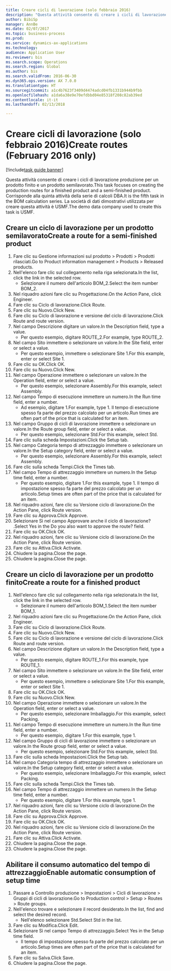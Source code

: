 ```yaml
--- 
title: Creare cicli di lavorazione (solo febbraio 2016)
description: "Questa attività consente di creare i cicli di lavorazione produzione per un prodotto finito e un prodotto semilavorato."
author: BibiSp
manager: AnnBe
ms.date: 02/07/2017
ms.topic: business-process
ms.prod: 
ms.service: dynamics-ax-applications
ms.technology: 
audience: Application User
ms.reviewer: bis
ms.search.scope: Operations
ms.search.region: Global
ms.author: bis
ms.search.validFrom: 2016-06-30
ms.dyn365.ops.version: AX 7.0.0
ms.translationtype: HT
ms.sourcegitcommit: a1c4b7623f3409d4474adcd04fb1331b944b9fbb
ms.openlocfilehash: a1da6a38e9e70efdbbd04e85318f208c82ab39ed
ms.contentlocale: it-it
ms.lasthandoff: 02/13/2018

---
```

# <a name="create-routes-february-2016-only"></a><span data-ttu-id="a23d4-103">Creare cicli di lavorazione (solo febbraio 2016)</span><span class="sxs-lookup"><span data-stu-id="a23d4-103">Create routes (February 2016 only)</span></span>

[!include[task guide banner](../../includes/task-guide-banner.md)]

<span data-ttu-id="a23d4-104">Questa attività consente di creare i cicli di lavorazione produzione per un prodotto finito e un prodotto semilavorato.</span><span class="sxs-lookup"><span data-stu-id="a23d4-104">This task focuses on creating the production routes for a finished product and a semi-finished product.</span></span> <span data-ttu-id="a23d4-105">Corrisponde alla quinta attività della serie di calcoli DBA.</span><span class="sxs-lookup"><span data-stu-id="a23d4-105">It is the fifth task in the BOM calculation series.</span></span> <span data-ttu-id="a23d4-106">La società di dati dimostrativi utilizzata per creare questa attività è USMF.</span><span class="sxs-lookup"><span data-stu-id="a23d4-106">The demo data company used to create this task is USMF.</span></span>


## <a name="create-a-route-for-a-semi-finished-product"></a><span data-ttu-id="a23d4-107">Creare un ciclo di lavorazione per un prodotto semilavorato</span><span class="sxs-lookup"><span data-stu-id="a23d4-107">Create a route for a semi-finished product</span></span>
1. <span data-ttu-id="a23d4-108">Fare clic su Gestione informazioni sul prodotto > Prodotti > Prodotti rilasciati.</span><span class="sxs-lookup"><span data-stu-id="a23d4-108">Go to Product information management > Products > Released products.</span></span>
2. <span data-ttu-id="a23d4-109">Nell'elenco fare clic sul collegamento nella riga selezionata.</span><span class="sxs-lookup"><span data-stu-id="a23d4-109">In the list, click the link in the selected row.</span></span>
    * <span data-ttu-id="a23d4-110">Selezionare il numero dell'articolo BOM_2.</span><span class="sxs-lookup"><span data-stu-id="a23d4-110">Select the item number BOM_2.</span></span>  
3. <span data-ttu-id="a23d4-111">Nel riquadro azioni fare clic su Progettazione.</span><span class="sxs-lookup"><span data-stu-id="a23d4-111">On the Action Pane, click Engineer.</span></span>
4. <span data-ttu-id="a23d4-112">Fare clic su Ciclo di lavorazione.</span><span class="sxs-lookup"><span data-stu-id="a23d4-112">Click Route.</span></span>
5. <span data-ttu-id="a23d4-113">Fare clic su Nuovo.</span><span class="sxs-lookup"><span data-stu-id="a23d4-113">Click New.</span></span>
6. <span data-ttu-id="a23d4-114">Fare clic su Ciclo di lavorazione e versione del ciclo di lavorazione.</span><span class="sxs-lookup"><span data-stu-id="a23d4-114">Click Route and route version.</span></span>
7. <span data-ttu-id="a23d4-115">Nel campo Descrizione digitare un valore.</span><span class="sxs-lookup"><span data-stu-id="a23d4-115">In the Description field, type a value.</span></span>
    * <span data-ttu-id="a23d4-116">Per questo esempio, digitare ROUTE_2.</span><span class="sxs-lookup"><span data-stu-id="a23d4-116">For example, type ROUTE_2.</span></span>  
8. <span data-ttu-id="a23d4-117">Nel campo Sito immettere o selezionare un valore.</span><span class="sxs-lookup"><span data-stu-id="a23d4-117">In the Site field, enter or select a value.</span></span>
    * <span data-ttu-id="a23d4-118">Per questo esempio, immettere o selezionare Site 1.</span><span class="sxs-lookup"><span data-stu-id="a23d4-118">For this example, enter or select Site 1.</span></span>  
9. <span data-ttu-id="a23d4-119">Fare clic su OK.</span><span class="sxs-lookup"><span data-stu-id="a23d4-119">Click OK.</span></span>
10. <span data-ttu-id="a23d4-120">Fare clic su Nuovo.</span><span class="sxs-lookup"><span data-stu-id="a23d4-120">Click New.</span></span>
11. <span data-ttu-id="a23d4-121">Nel campo Operazione immettere o selezionare un valore.</span><span class="sxs-lookup"><span data-stu-id="a23d4-121">In the Operation field, enter or select a value.</span></span>
    * <span data-ttu-id="a23d4-122">Per questo esempio, selezionare Assembly.</span><span class="sxs-lookup"><span data-stu-id="a23d4-122">For this example, select Assembly.</span></span>  
12. <span data-ttu-id="a23d4-123">Nel campo Tempo di esecuzione immettere un numero.</span><span class="sxs-lookup"><span data-stu-id="a23d4-123">In the Run time field, enter a number.</span></span>
    * <span data-ttu-id="a23d4-124">Ad esempio, digitare 1.</span><span class="sxs-lookup"><span data-stu-id="a23d4-124">For example, type 1.</span></span> <span data-ttu-id="a23d4-125">Il tempo di esecuzione spesso fa parte del prezzo calcolato per un articolo.</span><span class="sxs-lookup"><span data-stu-id="a23d4-125">Run times are often part of the price that is calculated for an item.</span></span>  
13. <span data-ttu-id="a23d4-126">Nel campo Gruppo di cicli di lavorazione immettere o selezionare un valore.</span><span class="sxs-lookup"><span data-stu-id="a23d4-126">In the Route group field, enter or select a value.</span></span>
    * <span data-ttu-id="a23d4-127">Per questo esempio, selezionare Std.</span><span class="sxs-lookup"><span data-stu-id="a23d4-127">For this example, select Std.</span></span>  
14. <span data-ttu-id="a23d4-128">Fare clic sulla scheda Impostazioni.</span><span class="sxs-lookup"><span data-stu-id="a23d4-128">Click the Setup tab.</span></span>
15. <span data-ttu-id="a23d4-129">Nel campo Categoria tempo di attrezzaggio immettere o selezionare un valore.</span><span class="sxs-lookup"><span data-stu-id="a23d4-129">In the Setup category field, enter or select a value.</span></span>
    * <span data-ttu-id="a23d4-130">Per questo esempio, selezionare Assembly.</span><span class="sxs-lookup"><span data-stu-id="a23d4-130">For this example, select Assembly.</span></span>  
16. <span data-ttu-id="a23d4-131">Fare clic sulla scheda Tempi.</span><span class="sxs-lookup"><span data-stu-id="a23d4-131">Click the Times tab.</span></span>
17. <span data-ttu-id="a23d4-132">Nel campo Tempo di attrezzaggio immettere un numero.</span><span class="sxs-lookup"><span data-stu-id="a23d4-132">In the Setup time field, enter a number.</span></span>
    * <span data-ttu-id="a23d4-133">Per questo esempio, digitare 1.</span><span class="sxs-lookup"><span data-stu-id="a23d4-133">For this example, type 1.</span></span> <span data-ttu-id="a23d4-134">Il tempo di impostazione spesso fa parte del prezzo calcolato per un articolo.</span><span class="sxs-lookup"><span data-stu-id="a23d4-134">Setup times are often part of the price that is calculated for an item.</span></span>  
18. <span data-ttu-id="a23d4-135">Nel riquadro azioni, fare clic su Versione ciclo di lavorazione.</span><span class="sxs-lookup"><span data-stu-id="a23d4-135">On the Action Pane, click Route version.</span></span>
19. <span data-ttu-id="a23d4-136">Fare clic su Approva.</span><span class="sxs-lookup"><span data-stu-id="a23d4-136">Click Approve.</span></span>
20. <span data-ttu-id="a23d4-137">Selezionare Sì nel campo Approvare anche il ciclo di lavorazione? .</span><span class="sxs-lookup"><span data-stu-id="a23d4-137">Select Yes in the Do you also want to approve the route? field.</span></span>
21. <span data-ttu-id="a23d4-138">Fare clic su OK.</span><span class="sxs-lookup"><span data-stu-id="a23d4-138">Click OK.</span></span>
22. <span data-ttu-id="a23d4-139">Nel riquadro azioni, fare clic su Versione ciclo di lavorazione.</span><span class="sxs-lookup"><span data-stu-id="a23d4-139">On the Action Pane, click Route version.</span></span>
23. <span data-ttu-id="a23d4-140">Fare clic su Attiva.</span><span class="sxs-lookup"><span data-stu-id="a23d4-140">Click Activate.</span></span>
24. <span data-ttu-id="a23d4-141">Chiudere la pagina.</span><span class="sxs-lookup"><span data-stu-id="a23d4-141">Close the page.</span></span>
25. <span data-ttu-id="a23d4-142">Chiudere la pagina.</span><span class="sxs-lookup"><span data-stu-id="a23d4-142">Close the page.</span></span>

## <a name="create-a-route-for-a-finished-product"></a><span data-ttu-id="a23d4-143">Creare un ciclo di lavorazione per un prodotto finito</span><span class="sxs-lookup"><span data-stu-id="a23d4-143">Create a route for a finished product</span></span>
1. <span data-ttu-id="a23d4-144">Nell'elenco fare clic sul collegamento nella riga selezionata.</span><span class="sxs-lookup"><span data-stu-id="a23d4-144">In the list, click the link in the selected row.</span></span>
    * <span data-ttu-id="a23d4-145">Selezionare il numero dell'articolo BOM_1.</span><span class="sxs-lookup"><span data-stu-id="a23d4-145">Select the item number BOM_1.</span></span>  
2. <span data-ttu-id="a23d4-146">Nel riquadro azioni fare clic su Progettazione.</span><span class="sxs-lookup"><span data-stu-id="a23d4-146">On the Action Pane, click Engineer.</span></span>
3. <span data-ttu-id="a23d4-147">Fare clic su Ciclo di lavorazione.</span><span class="sxs-lookup"><span data-stu-id="a23d4-147">Click Route.</span></span>
4. <span data-ttu-id="a23d4-148">Fare clic su Nuovo.</span><span class="sxs-lookup"><span data-stu-id="a23d4-148">Click New.</span></span>
5. <span data-ttu-id="a23d4-149">Fare clic su Ciclo di lavorazione e versione del ciclo di lavorazione.</span><span class="sxs-lookup"><span data-stu-id="a23d4-149">Click Route and route version.</span></span>
6. <span data-ttu-id="a23d4-150">Nel campo Descrizione digitare un valore.</span><span class="sxs-lookup"><span data-stu-id="a23d4-150">In the Description field, type a value.</span></span>
    * <span data-ttu-id="a23d4-151">Per questo esempio, digitare ROUTE_1.</span><span class="sxs-lookup"><span data-stu-id="a23d4-151">For this example, type ROUTE_1.</span></span>  
7. <span data-ttu-id="a23d4-152">Nel campo Sito immettere o selezionare un valore.</span><span class="sxs-lookup"><span data-stu-id="a23d4-152">In the Site field, enter or select a value.</span></span>
    * <span data-ttu-id="a23d4-153">Per questo esempio, immettere o selezionare Site 1.</span><span class="sxs-lookup"><span data-stu-id="a23d4-153">For this example, enter or select Site 1.</span></span>  
8. <span data-ttu-id="a23d4-154">Fare clic su OK.</span><span class="sxs-lookup"><span data-stu-id="a23d4-154">Click OK.</span></span>
9. <span data-ttu-id="a23d4-155">Fare clic su Nuovo.</span><span class="sxs-lookup"><span data-stu-id="a23d4-155">Click New.</span></span>
10. <span data-ttu-id="a23d4-156">Nel campo Operazione immettere o selezionare un valore.</span><span class="sxs-lookup"><span data-stu-id="a23d4-156">In the Operation field, enter or select a value.</span></span>
    * <span data-ttu-id="a23d4-157">Per questo esempio, selezionare Imballaggio.</span><span class="sxs-lookup"><span data-stu-id="a23d4-157">For this example, select Packing.</span></span>  
11. <span data-ttu-id="a23d4-158">Nel campo Tempo di esecuzione immettere un numero.</span><span class="sxs-lookup"><span data-stu-id="a23d4-158">In the Run time field, enter a number.</span></span>
    * <span data-ttu-id="a23d4-159">Per questo esempio, digitare 1.</span><span class="sxs-lookup"><span data-stu-id="a23d4-159">For this example, type 1.</span></span>  
12. <span data-ttu-id="a23d4-160">Nel campo Gruppo di cicli di lavorazione immettere o selezionare un valore.</span><span class="sxs-lookup"><span data-stu-id="a23d4-160">In the Route group field, enter or select a value.</span></span>
    * <span data-ttu-id="a23d4-161">Per questo esempio, selezionare Std.</span><span class="sxs-lookup"><span data-stu-id="a23d4-161">For this example, select Std.</span></span>  
13. <span data-ttu-id="a23d4-162">Fare clic sulla scheda Impostazioni.</span><span class="sxs-lookup"><span data-stu-id="a23d4-162">Click the Setup tab.</span></span>
14. <span data-ttu-id="a23d4-163">Nel campo Categoria tempo di attrezzaggio immettere o selezionare un valore.</span><span class="sxs-lookup"><span data-stu-id="a23d4-163">In the Setup category field, enter or select a value.</span></span>
    * <span data-ttu-id="a23d4-164">Per questo esempio, selezionare Imballaggio.</span><span class="sxs-lookup"><span data-stu-id="a23d4-164">For this example, select Packing.</span></span>  
15. <span data-ttu-id="a23d4-165">Fare clic sulla scheda Tempi.</span><span class="sxs-lookup"><span data-stu-id="a23d4-165">Click the Times tab.</span></span>
16. <span data-ttu-id="a23d4-166">Nel campo Tempo di attrezzaggio immettere un numero.</span><span class="sxs-lookup"><span data-stu-id="a23d4-166">In the Setup time field, enter a number.</span></span>
    * <span data-ttu-id="a23d4-167">Per questo esempio, digitare 1.</span><span class="sxs-lookup"><span data-stu-id="a23d4-167">For this example, type 1.</span></span>  
17. <span data-ttu-id="a23d4-168">Nel riquadro azioni, fare clic su Versione ciclo di lavorazione.</span><span class="sxs-lookup"><span data-stu-id="a23d4-168">On the Action Pane, click Route version.</span></span>
18. <span data-ttu-id="a23d4-169">Fare clic su Approva.</span><span class="sxs-lookup"><span data-stu-id="a23d4-169">Click Approve.</span></span>
19. <span data-ttu-id="a23d4-170">Fare clic su OK.</span><span class="sxs-lookup"><span data-stu-id="a23d4-170">Click OK.</span></span>
20. <span data-ttu-id="a23d4-171">Nel riquadro azioni, fare clic su Versione ciclo di lavorazione.</span><span class="sxs-lookup"><span data-stu-id="a23d4-171">On the Action Pane, click Route version.</span></span>
21. <span data-ttu-id="a23d4-172">Fare clic su Attiva.</span><span class="sxs-lookup"><span data-stu-id="a23d4-172">Click Activate.</span></span>
22. <span data-ttu-id="a23d4-173">Chiudere la pagina.</span><span class="sxs-lookup"><span data-stu-id="a23d4-173">Close the page.</span></span>
23. <span data-ttu-id="a23d4-174">Chiudere la pagina.</span><span class="sxs-lookup"><span data-stu-id="a23d4-174">Close the page.</span></span>

## <a name="enable-automatic-consumption-of-setup-time"></a><span data-ttu-id="a23d4-175">Abilitare il consumo automatico del tempo di attrezzaggio</span><span class="sxs-lookup"><span data-stu-id="a23d4-175">Enable automatic consumption of setup time</span></span>
1. <span data-ttu-id="a23d4-176">Passare a Controllo produzione > Impostazioni > Cicli di lavorazione > Gruppi di cicli di lavorazione.</span><span class="sxs-lookup"><span data-stu-id="a23d4-176">Go to Production control > Setup > Routes > Route groups.</span></span>
2. <span data-ttu-id="a23d4-177">Nell'elenco trovare e selezionare il record desiderato.</span><span class="sxs-lookup"><span data-stu-id="a23d4-177">In the list, find and select the desired record.</span></span>
    * <span data-ttu-id="a23d4-178">Nell'elenco selezionare Std.</span><span class="sxs-lookup"><span data-stu-id="a23d4-178">Select Std in the list.</span></span>  
3. <span data-ttu-id="a23d4-179">Fare clic su Modifica.</span><span class="sxs-lookup"><span data-stu-id="a23d4-179">Click Edit.</span></span>
4. <span data-ttu-id="a23d4-180">Selezionare Sì nel campo Tempo di attrezzaggio.</span><span class="sxs-lookup"><span data-stu-id="a23d4-180">Select Yes in the Setup time field.</span></span>
    * <span data-ttu-id="a23d4-181">Il tempo di impostazione spesso fa parte del prezzo calcolato per un articolo.</span><span class="sxs-lookup"><span data-stu-id="a23d4-181">Setup times are often part of the price that is calculated for an item.</span></span>  
5. <span data-ttu-id="a23d4-182">Fare clic su Salva.</span><span class="sxs-lookup"><span data-stu-id="a23d4-182">Click Save.</span></span>
6. <span data-ttu-id="a23d4-183">Chiudere la pagina.</span><span class="sxs-lookup"><span data-stu-id="a23d4-183">Close the page.</span></span>


